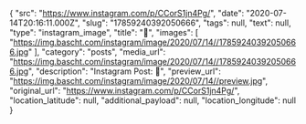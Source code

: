 {
  "src": "https://www.instagram.com/p/CCorS1jn4Pg/",
  "date": "2020-07-14T20:16:11.000Z",
  "slug": "17859240392050666",
  "tags": null,
  "text": null,
  "type": "instagram_image",
  "title": "🌅",
  "images": [
    "https://img.bascht.com/instagram/image/2020/07/14//17859240392050666.jpg"
  ],
  "category": "posts",
  "media_url": "https://img.bascht.com/instagram/image/2020/07/14//17859240392050666.jpg",
  "description": "Instagram Post: 🌅",
  "preview_url": "https://img.bascht.com/instagram/image/2020/07/14//preview.jpg",
  "original_url": "https://www.instagram.com/p/CCorS1jn4Pg/",
  "location_latitude": null,
  "additional_payload": null,
  "location_longitude": null
}